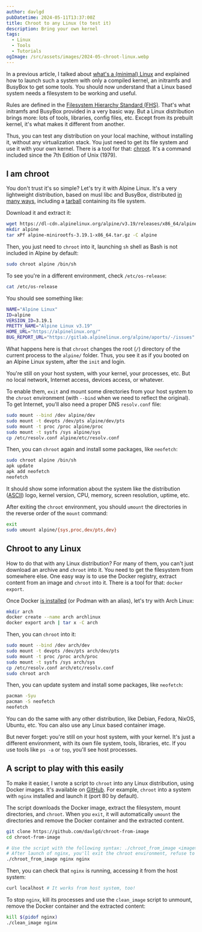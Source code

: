 ```yaml
---
author: davlgd
pubDatetime: 2024-05-11T13:37:00Z
title: Chroot to any Linux (to test it)
description: Bring your own kernel
tags:
  - Linux
  - Tools
  - Tutorials
ogImage: /src/assets/images/2024-05-chroot-linux.webp
---
```


In a previous article, I talked about [what's a (minimal) Linux](/posts/2024-05-whats-a-minimal-linux/) and explained how to launch such a system with only a compiled kernel, an initramfs and BusyBox to get some tools. You should now understand that a Linux based system needs a filesystem to be working and useful.

Rules are defined in the [Filesystem Hierarchy Standard (FHS)](https://refspecs.linuxfoundation.org/fhs.shtml). That's what initramfs and BusyBox provided in a very basic way. But a Linux distribution brings more: lots of tools, libraries, config files, etc. Except from its prebuilt kernel, it's what makes it different from another.

Thus, you can test any distribution on your local machine, without installing it, without any virtualization stack. You just need to get its file system and use it with your own kernel. There is a tool for that: [chroot](https://linux.die.net/man/1/chroot). It's a command included since the 7th Edition of Unix (1979).

## I am chroot

You don't trust it's so simple? Let's try it with Alpine Linux. It's a very lightweight distribution, based on musl libc and BusyBox, distributed [in many ways](https://www.alpinelinux.org/downloads/), including a [tarball](<https://en.wikipedia.org/wiki/Tar_(computing)>) containing its file system.

Download it and extract it:

```bash
wget https://dl-cdn.alpinelinux.org/alpine/v3.19/releases/x86_64/alpine-minirootfs-3.19.1-x86_64.tar.gz
mkdir alpine
tar xPf alpine-minirootfs-3.19.1-x86_64.tar.gz -C alpine
```

Then, you just need to `chroot` into it, launching `sh` shell as Bash is not included in Alpine by default:

```bash
sudo chroot alpine /bin/sh
```

To see you're in a different environment, check `/etc/os-release`:

```bash
cat /etc/os-release
```

You should see something like:

```bash
NAME="Alpine Linux"
ID=alpine
VERSION_ID=3.19.1
PRETTY_NAME="Alpine Linux v3.19"
HOME_URL="https://alpinelinux.org/"
BUG_REPORT_URL="https://gitlab.alpinelinux.org/alpine/aports/-/issues"
```

What happens here is that `chroot` changes the root (`/`) directory of the current process to the `alpine/` folder. Thus, you see it as if you booted on an Alpine Linux system, after the `init` and login.

You're still on your host system, with your kernel, your processes, etc. But no local network, Internet access, devices access, or whatever.

To enable them, `exit` and mount some directories from your host system to the `chroot` environment (with `--bind` when we need to reflect the original). To get Internet, you'll also need a proper DNS `resolv.conf` file:

```bash
sudo mount --bind /dev alpine/dev
sudo mount -t devpts /dev/pts alpine/dev/pts
sudo mount -t proc /proc alpine/proc
sudo mount -t sysfs /sys alpine/sys
cp /etc/resolv.conf alpine/etc/resolv.conf
```

Then, you can `chroot` again and install some packages, like `neofetch`:

```bash
sudo chroot alpine /bin/sh
apk update
apk add neofetch
neofetch
```

It should show some information about the system like the distribution ([ASCII](https://en.wikipedia.org/wiki/ASCII)) logo, kernel version, CPU, memory, screen resolution, uptime, etc.

After exiting the `chroot` environment, you should `umount` the directories in the reverse order of the `mount` command:

```bash
exit
sudo umount alpine/{sys,proc,dev/pts,dev}
```

## Chroot to any Linux

How to do that with any Linux distribution? For many of them, you can't just download an archive and `chroot` into it. You need to get the filesystem from somewhere else. One easy way is to use the Docker registry, extract content from an image and `chroot` into it. There is a tool for that: `docker export`.

Once Docker [is installed](https://docs.docker.com/engine/install/#supported-platforms) (or Podman with an alias), let's try with Arch Linux:

```bash
mkdir arch
docker create --name arch archlinux
docker export arch | tar x -C arch
```

Then, you can `chroot` into it:

```bash
sudo mount --bind /dev arch/dev
sudo mount -t devpts /dev/pts arch/dev/pts
sudo mount -t proc /proc arch/proc
sudo mount -t sysfs /sys arch/sys
cp /etc/resolv.conf arch/etc/resolv.conf
sudo chroot arch
```

Then, you can update system and install some packages, like `neofetch`:

```bash
pacman -Syu
pacman -S neofetch
neofetch
```

You can do the same with any other distribution, like Debian, Fedora, NixOS, Ubuntu, etc. You can also use any Linux based container image.

But never forget: you're still on your host system, with your kernel. It's just a different environment, with its own file system, tools, libraries, etc. If you use tools like `ps -a` or `top`, you'll see host processes.

## A script to play with this easily

To make it easier, I wrote a script to `chroot` into any Linux distribution, using Docker images. It's available on [GitHub](https://github.com/davlgd/chroot-from-image). For example, `chroot` into a system with `nginx` installed and launch it (port 80 by default).

The script downloads the Docker image, extract the filesystem, mount directories, and `chroot`. When you `exit`, it will automatically `umount` the directories and remove the Docker container and the extracted content.

```bash
git clone https://github.com/davlgd/chroot-from-image
cd chroot-from-image

# Use the script with the following syntax: ./chroot_from_image <image> <command>
# After launch of nginx, you'll exit the chroot environment, refuse to clean it
./chroot_from_image nginx nginx
```

Then, you can check that `nginx` is running, accessing it from the host system:

```bash
curl localhost # It works from host system, too!
```

To stop `nginx`, kill its processes and use the `clean_image` script to unmount, remove the Docker container and the extracted content:

```bash
kill $(pidof nginx)
./clean_image nginx
```
